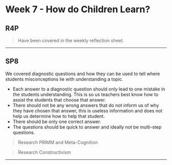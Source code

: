 # Week 7 - How do Children Learn?

## R4P

> Have been covered in the weekly reflection sheet. 
---

## SP8

We covered diagnostic questions and how they can be used to tell where students misconceptions lie with understanding a topic.
* Each answer to a diagnostic question should only lead to one mistake in the students understanding. This is so us teachers best know how to assist the students that choose that answer. 
* There should not be any wrong answers that do not inform us of why they have chosen that answer, this is useless information and does not help us determine how to help that student.
* There should be only one correct answer.
* The questions should be quick to answer and ideally not be multi-step questions. 

> Research PRIMM and Meta-Cognition 

> Research Constructivism
---